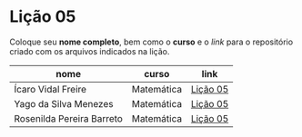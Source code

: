 # Lição 05

Coloque seu **nome completo**, bem como o **curso** e o _link_ para o repositório criado com os arquivos indicados na lição.

nome | curso | link
---- |------ | -----
Ícaro Vidal Freire | Matemática | [Lição 05](https://github.com/icaro-freire/licao_05)
Yago da Silva Menezes | Matemática | [Lição 05](https://github.com/yago-menezes/licao_05)
Rosenilda Pereira Barreto|Matemática|[Lição 05](https://github.com/Rosenilda-Barreto/licao_05)
